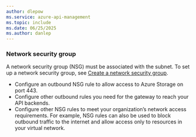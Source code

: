 ```yaml
---
author: dlepow
ms.service: azure-api-management
ms.topic: include
ms.date: 06/25/2025
ms.author: danlep
---
```


### Network security group

A network security group (NSG) must be associated with the subnet. To set up a network security group, see [Create a network security group](../articles/virtual-network/manage-network-security-group.md). 

* Configure an outbound NSG rule to allow access to Azure Storage on port 443. 
* Configure other outbound rules you need for the gateway to reach your API backends. 
* Configure other NSG rules to meet your organization’s network access requirements. For example, NSG rules can also be used to block outbound traffic to the internet and allow access only to resources in your virtual network. 